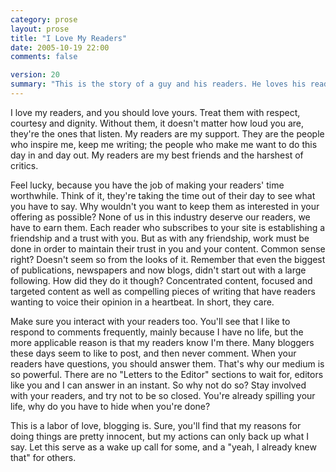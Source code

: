 ```yaml
---
category: prose
layout: prose
title: "I Love My Readers"
date: 2005-10-19 22:00
comments: false

version: 20
summary: "This is the story of a guy and his readers. He loves his readers, and hopefully his readers love him. Maybe."
---
```


I love my readers, and you should love yours. Treat them with respect, courtesy and dignity. Without them, it doesn't matter how loud you are, they're the ones that listen. My readers are my support. They are the people who inspire me, keep me writing; the people who make me want to do this day in and day out. My readers are my best friends and the harshest of critics.

Feel lucky, because you have the job of making your readers' time worthwhile. Think of it, they're taking the time out of their day to see what you have to say. Why wouldn't you want to keep them as interested in your offering as possible? None of us in this industry deserve our readers, we have to earn them. Each reader who subscribes to your site is establishing a friendship and a trust with you. But as with any friendship, work must be done in order to maintain their trust in you and your content. Common sense right? Doesn't seem so from the looks of it. Remember that even the biggest of publications, newspapers and now blogs, didn't start out with a large following. How did they do it though? Concentrated content, focused and targeted content as well as compelling pieces of writing that have readers wanting to voice their opinion in a heartbeat. In short, they care.

Make sure you interact with your readers too. You'll see that I like to respond to comments frequently, mainly because I have no life, but the more applicable reason is that my readers know I'm there. Many bloggers these days seem to like to post, and then never comment. When your readers have questions, you should answer them. That's why our medium is so powerful. There are no "Letters to the Editor" sections to wait for, editors like you and I can answer in an instant. So why not do so? Stay involved with your readers, and try not to be so closed. You're already spilling your life, why do you have to hide when you're done?

This is a labor of love, blogging is. Sure, you'll find that my reasons for doing things are pretty innocent, but my actions can only back up what I say. Let this serve as a wake up call for some, and a "yeah, I already knew that" for others.
